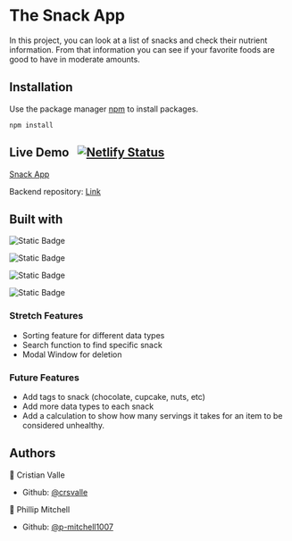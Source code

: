 # The Snack App

In this project, you can look at a list of snacks and check their nutrient information. From that information you can see if your favorite foods are good to have in moderate amounts. 

## Installation

Use the package manager [npm](https://www.npmjs.com/) to install packages.

```
npm install
```

## Live Demo &nbsp;&nbsp;[![Netlify Status](https://api.netlify.com/api/v1/badges/ca46b07c-53fe-4657-a74e-448c44960c70/deploy-status)](https://app.netlify.com/sites/cosmic-pavlova-317973/deploys)

[Snack App](https://cosmic-pavlova-317973.netlify.app/snacks)

Backend repository: [Link](https://github.com/crsvalle/single-resource-back-end)

## Built with
![Static Badge](https://img.shields.io/badge/-ReactJs-61DAFB?logo=react&logoColor=white&style=for-the-badge)

![Static Badge](https://img.shields.io/badge/PostgresSQL-d?style=for-the-badge&logo=postgresql&logoColor=white&color=%234169E1)

![Static Badge](https://img.shields.io/badge/Node.js-d?style=for-the-badge&logo=nodedotjs&logoColor=%23339933&color=green)

![Static Badge](https://img.shields.io/badge/Express.js-d?style=for-the-badge&logo=express&logoColor=%23000000&color=yellow)


### Stretch Features
* Sorting feature for different data types
* Search function to find specific snack
* Modal Window for deletion

### Future Features
* Add tags to snack (chocolate, cupcake, nuts, etc)
* Add more data types to each snack
* Add a calculation to show how many servings it takes for an item to be considered unhealthy.


## Authors

👤 Cristian Valle
* Github: [@crsvalle](https://github.com/crsvalle)

👤 Phillip Mitchell
* Github: [@p-mitchell1007](https://github.com/p-mitchell1007)